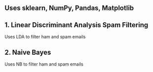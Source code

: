 ## Uses sklearn, NumPy, Pandas, Matplotlib

## 1. Linear Discriminant Analysis Spam Filtering
Uses LDA to filter ham and spam emails

## 2. Naive Bayes
Uses NB to filter ham and spam emails
